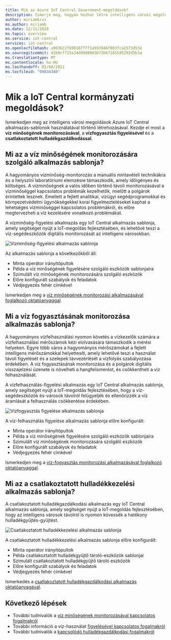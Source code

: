 ```yaml
---
title: Mik az Azure IoT Central Government-megoldások?
description: Ismerje meg, hogyan hozhat létre intelligens városi megoldásokat az Azure IoT Central alkalmazás-sablonok használatával.
author: miriambrus
ms.author: miriamb
ms.date: 12/11/2020
ms.topic: overview
ms.service: iot-central
services: iot-central
ms.openlocfilehash: a903622f698107f7f1a593946f083fca1573d53e
ms.sourcegitcommit: d1b0cf715a34dd9d89d3b72bb71815d5202d5b3a
ms.translationtype: MT
ms.contentlocale: hu-HU
ms.lasthandoff: 02/08/2021
ms.locfileid: "99834340"
---
```

# <a name="what-are-the-iot-central-government-solutions"></a>Mik a IoT Central kormányzati megoldások?

Ismerkedjen meg az intelligens városi megoldások Azure IoT Central alkalmazás-sablonok használatával történő létrehozásával. Kezdje el most a **víz minőségének monitorozásával**, a **vízfogyasztás figyelésével** és a **csatlakoztatott hulladékgazdálkodással**.

## <a name="what-is-water-quality-monitoring-application-template"></a>Mi az a víz minőségének monitorozására szolgáló alkalmazás sablonja?   

A hagyományos vízminőség-monitorozás a manuális mintavételi technikákra és a helyszíni laboratóriumi elemzésre támaszkodik, amely időigényes és költséges. A vízminőségnek a valós időben történő távoli monitorozásával a vízminőséggel kapcsolatos problémák kezelhetők, mielőtt a polgárok érintettek lesznek. Emellett a fejlett analitikai, vízügyi segédprogramokkal és környezetvédelmi ügynökségekkel korai figyelmeztetéseket kaphat a lehetséges vízminőséggel kapcsolatos problémákról, és előre megtervezheti a víz kezelésére vonatkozó problémákat.  

A vízminőség-figyelési alkalmazás egy IoT Central alkalmazás sablonja, amely segítséget nyújt a IoT-megoldás fejlesztésében, és lehetővé teszi a víz-segédeszközök digitális monitorozását az intelligens városokban. 

![Vízminőség-figyelési alkalmazás sablonja](./media/overview-iotcentral-government/waterqualitymonitoring-dashboard-full.png)

Az alkalmazás sablonja a következőkből áll:
* Minta operátor irányítópultok
* Példa a víz minőségének figyelésére szolgáló eszközök sablonjaira
* Szimulált víz minőségének monitorozására szolgáló eszközök
* Előre konfigurált szabályok és feladatok
* Védjegyezés fehér címkével 

Ismerkedjen meg a [víz minőségének monitorozási alkalmazásával foglalkozó oktatóanyaggal](./tutorial-water-quality-monitoring.md).


## <a name="what-is-water-consumption-monitoring-application-template"></a>Mi a víz fogyasztásának monitorozása alkalmazás sablonja? 

A hagyományos vízfelhasználási nyomon követés a vízkezelők számára a vízfelhasználási mérőszámok kézi elolvasására támaszkodik a mérési helyeken. Egyre több város a hagyományos mérőszámokat a fejlett intelligens mérőszámokkal helyettesíti, amely lehetővé teszi a használat távoli figyelését és a szelepek távvezérlését a vízfolyás szabályozása érdekében. A víz fogyasztásának monitorozása és a polgárok digitális visszajelzési üzenete is növelheti a hangfelismerést, és csökkentheti a víz felhasználását. 

A vízfelhasználás-figyelési alkalmazás egy IoT Central alkalmazás sablonja, amely segítséget nyújt a IoT-megoldás fejlesztésében, hogy a víz-segédeszközök és-városok távolról felügyeljék és ellenőrizzék a víz áramlását a felhasználás csökkentése érdekében. 

  ![Vízfogyasztás figyelése alkalmazás sablonja](./media/overview-iotcentral-government/waterconsumptionmonitoring-dashboardfull.png)

A víz-felhasználás figyelése alkalmazás sablonja előre konfigurált:
* Minta operátor irányítópultok
* Példa a víz minőségének figyelésére szolgáló eszközök sablonjaira
* Szimulált víz minőségének monitorozására szolgáló eszközök
* Előre konfigurált szabályok és feladatok
* Védjegyezés fehér címkével 

 Ismerkedjen meg a [víz-fogyasztás monitorozási alkalmazásával foglalkozó oktatóanyaggal](./tutorial-water-consumption-monitoring.md).

## <a name="what-is-connected-waste-management-application-template"></a>Mi az a csatlakoztatott hulladékkezelési alkalmazás sablonja? 

A csatlakoztatott hulladékgazdálkodási alkalmazás egy IoT Central alkalmazás sablonja, amely segítséget nyújt a IoT-megoldás fejlesztésében, hogy az intelligens városok távolról is nyomon kövessék a hatékony hulladékgyűjtés-gyűjtést. 

![Csatlakoztatott hulladékkezelési alkalmazás sablonja](media/overview-iotcentral-government/connectedwastemanagement-dashboard.png) 


A csatlakoztatott hulladékkezelési alkalmazás sablonja előre konfigurált:
* Minta operátor irányítópultok
* Példa csatlakoztatott hulladékgyűjtő tároló-eszközök sablonjai
* Szimulált csatlakoztatott hulladékgyűjtő tároló eszközök
* Előre konfigurált szabályok és feladatok
* Védjegyezés fehér címkével 

Ismerkedés a [csatlakoztatott hulladékgazdálkodási alkalmazás oktatóanyagával](./tutorial-connected-waste-management.md).

## <a name="next-steps"></a>Következő lépések

* További tudnivalók a [víz minőségének monitorozásával kapcsolatos fogalmakról](./concepts-waterqualitymonitoring-architecture.md)
* További információ a víz-használat [figyelésével kapcsolatos fogalmakról](./concepts-waterconsumptionmonitoring-architecture.md)
* További tudnivalók a [kapcsolódó hulladékgazdálkodási fogalmakról](./concepts-connectedwastemanagement-architecture.md)  
